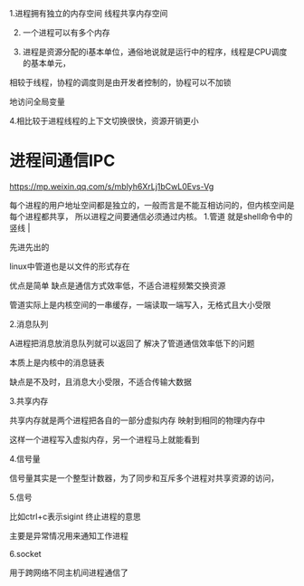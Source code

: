 1.进程拥有独立的内存空间 线程共享内存空间

2. 一个进程可以有多个内存

3. 进程是资源分配的i基本单位，通俗地说就是运行中的程序，线程是CPU调度的基本单元，

相较于线程，协程的调度则是由开发者控制的，协程可以不加锁

地访问全局变量

4.相比较于进程线程的上下文切换很快，资源开销更小


# 进程间通信IPC

https://mp.weixin.qq.com/s/mblyh6XrLj1bCwL0Evs-Vg

每个进程的用户地址空间都是独立的，一般而言是不能互相访问的，但内核空间是每个进程都共享，
所以进程之间要通信必须通过内核。
1.管道
就是shell命令中的竖线 |

先进先出的

linux中管道也是以文件的形式存在

优点是简单 缺点是通信方式效率低，不适合进程频繁交换资源

管道实际上是内核空间的一串缓存，一端读取一端写入，无格式且大小受限

2.消息队列

A进程把消息放消息队列就可以返回了 解决了管道通信效率低下的问题

本质上是内核中的消息链表

缺点是不及时，且消息大小受限，不适合传输大数据

3.共享内存

共享内存就是两个进程把各自的一部分虚拟内存 映射到相同的物理内存中

这样一个进程写入虚拟内存，另一个进程马上就能看到

4.信号量

信号量其实是一个整型计数器，为了同步和互斥多个进程对共享资源的访问，

5.信号

比如ctrl+c表示sigint 终止进程的意思

主要是异常情况用来通知工作进程

6.socket

用于跨网络不同主机间进程通信了